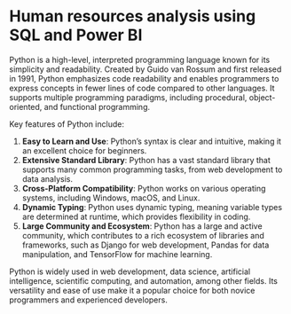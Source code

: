 # Human resources analysis using SQL and Power BI
 Python is a high-level, interpreted programming language known for its simplicity and readability. Created by Guido van Rossum and first released in 1991, Python emphasizes code readability and enables programmers to express concepts in fewer lines of code compared to other languages. It supports multiple programming paradigms, including procedural, object-oriented, and functional programming.

Key features of Python include:

1. **Easy to Learn and Use**: Python’s syntax is clear and intuitive, making it an excellent choice for beginners.
2. **Extensive Standard Library**: Python has a vast standard library that supports many common programming tasks, from web development to data analysis.
3. **Cross-Platform Compatibility**: Python works on various operating systems, including Windows, macOS, and Linux.
4. **Dynamic Typing**: Python uses dynamic typing, meaning variable types are determined at runtime, which provides flexibility in coding.
5. **Large Community and Ecosystem**: Python has a large and active community, which contributes to a rich ecosystem of libraries and frameworks, such as Django for web development, Pandas for data manipulation, and TensorFlow for machine learning.

Python is widely used in web development, data science, artificial intelligence, scientific computing, and automation, among other fields. Its versatility and ease of use make it a popular choice for both novice programmers and experienced developers.


